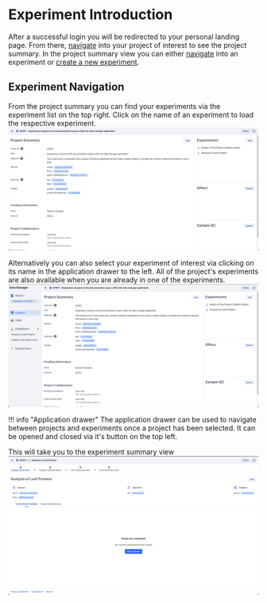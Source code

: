 # Experiment Introduction

After a successful login you will be redirected to your personal landing page.
From there, [navigate](../project/project_introduction.md#project-navigation) into your project of interest to see the project summary.
In the project summary view you can either [navigate](#experiment-navigation) into an experiment
or [create a new experiment](experiment_creation.md).
## Experiment Navigation

From the project summary you can find your experiments via the experiment list on the top right.
Click on the name of an experiment to load the respective experiment.
![project_summary](../project/images/project_summary.png)

Alternatively you can also select your experiment of interest via clicking on its name in the 
application drawer to the left. All of the project's experiments are also available when you are already in one of the experiments.
![project_summary_drawer](../project/images/project_summary_drawer.png)

!!! info "Application drawer"
    The application drawer can be used to navigate between projects and experiments once a project has been selected.
    It can be opened and closed via it's button on the top left.

This will take you to the experiment summary view
![experiment_summary](images/experimental_summary_no_variables.png)

